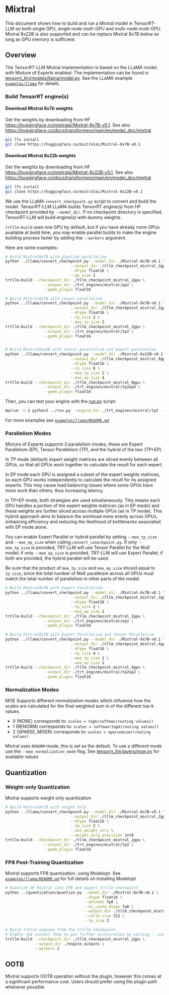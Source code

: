 # Mixtral

This document shows how to build and run a Mixtral model in TensorRT-LLM on both single GPU, single node multi-GPU and
multi-node multi-GPU.  Mixtral 8x22B is also supported and can be replace Mixtral 8x7B below as long as GPU memory is
sufficient.

## Overview

The TensorRT-LLM Mixtral implementation is based on the LLaMA model, with Mixture of Experts enabled. The implementation can
be found in [tensorrt_llm/models/llama/model.py](../../tensorrt_llm/models/llama/model.py).
See the LLaMA example [`examples/llama`](../llama) for details.

### Build TensorRT engine(s)

#### Download Mixtral 8x7b weights
Get the weights by downloading from HF https://huggingface.co/mistralai/Mixtral-8x7B-v0.1.
See also https://huggingface.co/docs/transformers/main/en/model_doc/mixtral

```bash
git lfs install
git clone https://huggingface.co/mistralai/Mixtral-8x7B-v0.1
```

#### Download Mixtral 8x22b weights
Get the weights by downloading from HF https://huggingface.co/mistralai/Mixtral-8x22B-v0.1.
See also https://huggingface.co/docs/transformers/main/en/model_doc/mixtral

```bash
git lfs install
git clone https://huggingface.co/mistralai/Mixtral-8x22B-v0.1
```

We use the LLaMA `convert_checkpoint.py` script to convert and build the model. TensorRT-LLM LLaMA builds TensorRT engine(s) from HF checkpoint provided by `--model_dir`.
If no checkpoint directory is specified, TensorRT-LLM will build engine(s) with dummy weights.

`trtllm-build` uses one GPU by default, but if you have already more GPUs available at build time,
you may enable parallel builds to make the engine building process faster by adding the `--workers` argument.

Here are some examples:

```bash
# Build Mixtral8x7B with pipeline parallelism
python ../llama/convert_checkpoint.py --model_dir ./Mixtral-8x7B-v0.1 \
                             --output_dir ./tllm_checkpoint_mixtral_2gpu \
                             --dtype float16 \
                             --pp_size 2
trtllm-build --checkpoint_dir ./tllm_checkpoint_mixtral_2gpu \
                 --output_dir ./trt_engines/mixtral/pp2 \
                 --gemm_plugin float16

```

```bash
# Build Mixtral8x7B with tensor parallelism
python ../llama/convert_checkpoint.py --model_dir ./Mixtral-8x7B-v0.1 \
                             --output_dir ./tllm_checkpoint_mixtral_2gpu \
                             --dtype float16 \
                             --tp_size 2 \
                             --moe_tp_size 2
trtllm-build --checkpoint_dir ./tllm_checkpoint_mixtral_2gpu \
                 --output_dir ./trt_engines/mixtral/tp2 \
                 --gemm_plugin float16


# Build Mixtral8x22B with tensor parallelism and expert parallelism
python ../llama/convert_checkpoint.py --model_dir ./Mixtral-8x22B-v0.1 \
                             --output_dir ./tllm_checkpoint_mixtral_8gpu \
                             --dtype float16 \
                             --tp_size 8 \
                             --moe_tp_size 2 \
                             --moe_ep_size 4
trtllm-build --checkpoint_dir ./tllm_checkpoint_mixtral_8gpu \
                 --output_dir ./trt_engines/mixtral/tp2ep4 \
                 --gemm_plugin float16
```

Then, you can test your engine with the [run.py](../run.py) script:

```bash
mpirun -n 2 python3 ../run.py --engine_dir ./trt_engines/mixtral/tp2 --tokenizer_dir ./Mixtral-8x7B-v0.1 --max_output_len 8 --input_text "I love french quiche"
```

For more examples see [`examples/llama/README.md`](../llama/README.md)

### Parallelism Modes

Mixture of Experts supports 3 parallelism modes, these are Expert Parallelism (EP), Tensor Parallelism (TP), and the hybrid of the two (TP+EP).

In TP mode (default) expert weight matrices are sliced evenly between all GPUs, so that all GPUs work together to calculate the result for each expert.

In EP mode each GPU is assigned a subset of the expert weights matrices, so each GPU works independently to calculate the result for its assigned experts. This may cause load balancing issues where some GPUs have more work than others, thus increasing latency.

In TP+EP mode, both strategies are used simultaneously. This means each GPU handles a portion of the expert weights matrices (as in EP mode) and these weights are further sliced across multiple GPUs (as in TP mode). This hybrid approach aims to balance the workload more evenly across GPUs, enhancing efficiency and reducing the likelihood of bottlenecks associated with EP mode alone.

You can enable Expert Parallel or hybrid parallel by setting `--moe_tp_size` and `--moe_ep_size` when calling `convert_coneckpoint.py`. If only `--moe_tp_size` is provided, TRT-LLM will use Tensor Parallel for the MoE model; if only `--moe_ep_size` is provided, TRT-LLM will use Expert Parallel; if both are provided, the hybrid parallel will be used.

Be sure that the product of `moe_tp_size` and `moe_ep_size` should equal to `tp_size`, since the total number of MoE paralleism across all GPUs must match the total number of parallelism in other parts of the model.

```bash
# Build Mixtral8x7B with Expert Parallelism
python ../llama/convert_checkpoint.py --model_dir ./Mixtral-8x7B-v0.1 \
                             --output_dir ./tllm_checkpoint_mixtral_2gpu \
                             --dtype float16 \
                             --tp_size 2 \
                             --moe_ep_size 2
trtllm-build --checkpoint_dir ./tllm_checkpoint_mixtral_2gpu \
                 --output_dir ./trt_engines/mixtral/ep2 \
                 --gemm_plugin float16

# Build Mixtral8x7B with Expert Parallelism and Tensor Parallelism
python ../llama/convert_checkpoint.py --model_dir ./Mixtral-8x7B-v0.1 \
                             --output_dir ./tllm_checkpoint_mixtral_4gpu \
                             --dtype float16 \
                             --tp_size 4 \
                             --moe_tp_size 2 \
                             --moe_ep_size 2
trtllm-build --checkpoint_dir ./tllm_checkpoint_mixtral_4gpu \
                 --output_dir ./trt_engines/mixtral/tp2ep2 \
                 --gemm_plugin float16
```

### Normalization Modes

MOE Supports different normalization modes which influence how the scales are calculated for the final weighted sum in
of the different top-k values.

- 0 (NONE) corresponds to: `scales = topk(softmax(routing values))`
- 1 (RENORM) corresponds to: `scales = softmax(topk(routing values))`
- 2 (SPARSE_MIXER) corresponds to: `scales = sparsemixer(routing values)`

Mixtral uses `RENORM` mode, this is set as the default. To use a different mode use the `--moe_normalization_mode` flag.
See [tensorrt_llm/layers/moe.py](../../tensorrt_llm/layers/moe.py#L56) for available values


## Quantization

### Weight-only Quantization

Mixtral supports weight only quantization

```bash
# Build Mixtral8x7B with weight only
python ../llama/convert_checkpoint.py --model_dir ./Mixtral-8x7B-v0.1 \
                             --output_dir ./tllm_checkpoint_mixtral_2gpu \
                             --dtype float16 \
                             --tp_size 2 \
                             --use_weight_only \
                             --weight_only_precision int8
trtllm-build --checkpoint_dir ./tllm_checkpoint_mixtral_2gpu \
                 --output_dir ./trt_engines/mixtral/tp2 \
                 --gemm_plugin float16
```

### FP8 Post-Training Quantization

Mixtral supports FP8 quantization, using Modelopt. See [`examples/llama/README.md`](../llama/README.md#fp8-post-training-quantization) for full details on installing Modelopt

```bash
# Quantize HF Mixtral into FP8 and export trtllm checkpoint
python ../quantization/quantize.py --model_dir ./Mixtral-8x7B-v0.1 \
                                   --dtype float16 \
                                   --qformat fp8 \
                                   --kv_cache_dtype fp8 \
                                   --output_dir ./tllm_checkpoint_mixtral_2gpu \
                                   --calib_size 512 \
                                   --tp_size 2

# Build trtllm engines from the trtllm checkpoint
# Enable fp8 context fmha to get further acceleration by setting `--use_fp8_context_fmha enable`
trtllm-build --checkpoint_dir ./tllm_checkpoint_mixtral_2gpu \
             --output_dir ./engine_outputs \
             --workers 2
```

## OOTB

Mixtral supports OOTB operation without the plugin, however this comes at a significant performance cost. Users should prefer using the plugin path whenever possible
